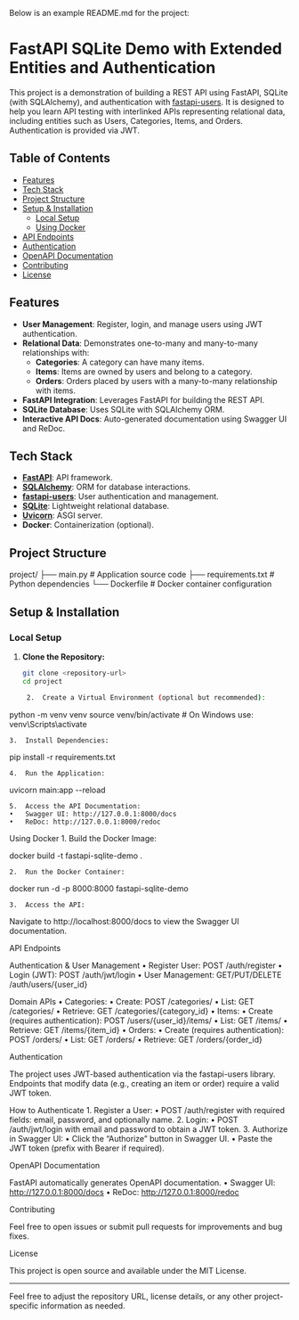 Below is an example README.md for the project:

# FastAPI SQLite Demo with Extended Entities and Authentication

This project is a demonstration of building a REST API using FastAPI, SQLite (with SQLAlchemy), and authentication with [fastapi-users](https://fastapi-users.github.io/fastapi-users/). It is designed to help you learn API testing with interlinked APIs representing relational data, including entities such as Users, Categories, Items, and Orders. Authentication is provided via JWT.

## Table of Contents

- [Features](#features)
- [Tech Stack](#tech-stack)
- [Project Structure](#project-structure)
- [Setup & Installation](#setup--installation)
  - [Local Setup](#local-setup)
  - [Using Docker](#using-docker)
- [API Endpoints](#api-endpoints)
- [Authentication](#authentication)
- [OpenAPI Documentation](#openapi-documentation)
- [Contributing](#contributing)
- [License](#license)

## Features

- **User Management**: Register, login, and manage users using JWT authentication.
- **Relational Data**: Demonstrates one-to-many and many-to-many relationships with:
  - **Categories**: A category can have many items.
  - **Items**: Items are owned by users and belong to a category.
  - **Orders**: Orders placed by users with a many-to-many relationship with items.
- **FastAPI Integration**: Leverages FastAPI for building the REST API.
- **SQLite Database**: Uses SQLite with SQLAlchemy ORM.
- **Interactive API Docs**: Auto-generated documentation using Swagger UI and ReDoc.

## Tech Stack

- **[FastAPI](https://fastapi.tiangolo.com/)**: API framework.
- **[SQLAlchemy](https://www.sqlalchemy.org/)**: ORM for database interactions.
- **[fastapi-users](https://fastapi-users.github.io/fastapi-users/)**: User authentication and management.
- **[SQLite](https://www.sqlite.org/index.html)**: Lightweight relational database.
- **[Uvicorn](https://www.uvicorn.org/)**: ASGI server.
- **Docker**: Containerization (optional).

## Project Structure

project/
├── main.py              # Application source code
├── requirements.txt     # Python dependencies
└── Dockerfile           # Docker container configuration

## Setup & Installation

### Local Setup

1. **Clone the Repository:**

   ```bash
   git clone <repository-url>
   cd project

	2.	Create a Virtual Environment (optional but recommended):

python -m venv venv
source venv/bin/activate  # On Windows use: venv\Scripts\activate


	3.	Install Dependencies:

pip install -r requirements.txt


	4.	Run the Application:

uvicorn main:app --reload


	5.	Access the API Documentation:
	•	Swagger UI: http://127.0.0.1:8000/docs
	•	ReDoc: http://127.0.0.1:8000/redoc

Using Docker
	1.	Build the Docker Image:

docker build -t fastapi-sqlite-demo .


	2.	Run the Docker Container:

docker run -d -p 8000:8000 fastapi-sqlite-demo


	3.	Access the API:
Navigate to http://localhost:8000/docs to view the Swagger UI documentation.

API Endpoints

Authentication & User Management
	•	Register User: POST /auth/register
	•	Login (JWT): POST /auth/jwt/login
	•	User Management: GET/PUT/DELETE /auth/users/{user_id}

Domain APIs
	•	Categories:
	•	Create: POST /categories/
	•	List: GET /categories/
	•	Retrieve: GET /categories/{category_id}
	•	Items:
	•	Create (requires authentication): POST /users/{user_id}/items/
	•	List: GET /items/
	•	Retrieve: GET /items/{item_id}
	•	Orders:
	•	Create (requires authentication): POST /orders/
	•	List: GET /orders/
	•	Retrieve: GET /orders/{order_id}

Authentication

The project uses JWT-based authentication via the fastapi-users library. Endpoints that modify data (e.g., creating an item or order) require a valid JWT token.

How to Authenticate
	1.	Register a User:
	•	POST /auth/register with required fields: email, password, and optionally name.
	2.	Login:
	•	POST /auth/jwt/login with email and password to obtain a JWT token.
	3.	Authorize in Swagger UI:
	•	Click the “Authorize” button in Swagger UI.
	•	Paste the JWT token (prefix with Bearer  if required).

OpenAPI Documentation

FastAPI automatically generates OpenAPI documentation.
	•	Swagger UI: http://127.0.0.1:8000/docs
	•	ReDoc: http://127.0.0.1:8000/redoc

Contributing

Feel free to open issues or submit pull requests for improvements and bug fixes.

License

This project is open source and available under the MIT License.

---

Feel free to adjust the repository URL, license details, or any other project-specific information as needed.